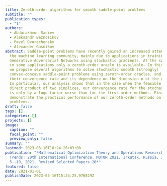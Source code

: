 ```yaml
---
title: Zeroth-order algorithms for smooth saddle-point problems
subtitle: ""
publication_types:
  - "1"
authors:
  - Abdurakhmon Sadiev
  - Aleksandr Beznosikov
  - Pavel Dvurechensky
  - Alexander Gasnikov
abstract: Saddle-point problems have recently gained an increased attention from
  the machine learning community, mainly due to applications in training
  Generative Adversarial Networks using stochastic gradients. At the same time,
  in some applications only a zeroth-order oracle is available. In this paper,
  we propose several algorithms to solve stochastic smooth (strongly)
  convex-concave saddle-point problems using zeroth-order oracles, and estimate
  their convergence rate and its dependence on the dimension n of the variable.
  In particular, our analysis shows that in the case when the feasible set is a
  direct product of two simplices, our convergence rate for the stochastic term
  is only by a log𝑛 factor worse than for the first-order methods. Finally, we
  demonstrate the practical performance of our zeroth-order methods on practical
  problems.
draft: false
tags: []
categories: []
projects: []
image:
  caption: ""
  focal_point: ""
  preview_only: false
summary: ""
lastmod: 2023-03-16T18:24:26+03:00
publication: "*Mathematical Optimization Theory and Operations Research: Recent
  Trends: 20th International Conference, MOTOR 2021, Irkutsk, Russia, July
  5--10, 2021, Revised Selected Papers 20*"
featured: false
date: 2021-01-01
publishDate: 2023-03-16T15:24:25.976829Z
---
```

